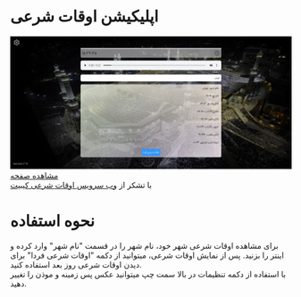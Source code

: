 # اپلیکیشن اوقات شرعی
<img src="screenshot.jpg" alt="screenshot"><br>
<a href="https://sagharizadeh.github.io/religious-times/">مشاهده صفحه</a><br>
با تشکر از <a href="https://keybit.ir/brain/%d9%88%d8%a8-%d8%b3%d8%b1%d9%88%db%8c%d8%b3-%d8%af%d8%b1%db%8c%d8%a7%d9%81%d8%aa-%d8%a7%d9%88%d9%82%d8%a7%d8%aa-%d8%b4%d8%b1%d8%b9%db%8c/">وب سرویس اوقات شرعی کیبیت</a>

# نحوه استفاده
برای مشاهده اوقات شرعی شهر خود، نام شهر را در قسمت "نام شهر" وارد کرده و اینتر را بزنید. پس از نمایش اوقات شرعی، میتوانید از دکمه "اوقات شرعی فردا" برای دیدن اوقات شرعی روز بعد استفاده کنید.<br>
با استفاده از دکمه تنظیمات در بالا سمت چپ میتوانید عکس پس زمینه و موذن را تغییر دهید.
